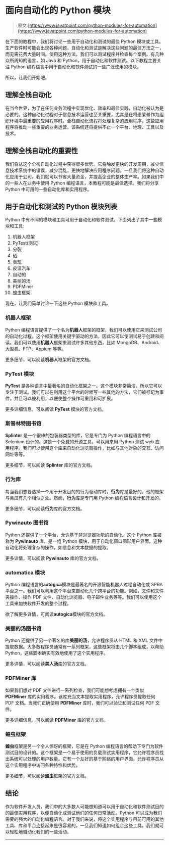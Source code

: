 # 面向自动化的 Python 模块

> 原文:[https://www.javatpoint.com/python-modules-for-automation](https://www.javatpoint.com/python-modules-for-automation)

在下面的教程中，我们将讨论一些用于自动化和测试的最佳 Python 模块或工具。生产软件时可能会出现各种问题，自动化和测试是解决这些问题的最佳方法之一，而无需花费大量时间。使用这种方法，我们可以测试程序并检查每个案例。有几种众所周知的语言，如 Java 和 Python，用于自动化和软件测试。以下教程主要关注 Python 编程语言中用于自动化和软件测试的一些广泛使用的模块。

所以，让我们开始吧。

## 理解全栈自动化

在当今世界，为了在任何业务流程中实现优化、效率和最佳实践，自动化被认为是必要的。这种自动化过程对于信息技术运营也至关重要，尤其是在将思爱普作为组织环境中最重要的应用程序时。全栈自动化流程将处理复杂的应用程序，这些应用程序将推动一些重要的业务运营。该系统还将提供不止一个平台、地理、工具以及技术。

## 理解全栈自动化的重要性

我们将从这个全栈自动化过程中获得很多优势。它将触发更快的开发周期，减少信息技术系统中的错误，减少混乱，更快地解决应用程序问题。一旦我们将这种自动化应用于公司，我们就可以节省大量资金，并提高企业的整体生产率。如果我们中的一些人在业务中使用 Python 编程语言，本教程可能是最佳选择。我们将分享 Python 中可用的一些自动化库和实用程序。

## 用于自动化和测试的 Python 模块列表

Python 中有不同的模块和工具可用于自动化和软件测试。下面列出了其中一些模块和工具:

1.  机器人框架
2.  PyTest(测试)
3.  分裂
4.  硒
5.  表现
6.  皮温汽车
7.  自动的
8.  美丽的汤
9.  PDFMiner
10.  蝗虫框架

现在，让我们简单讨论一下这些 Python 模块和工具。

### 机器人框架

Python 编程语言提供了一个名为**机器人**框架的框架，我们可以使用它来测试公司的自动化过程。这个框架使用关键字驱动的方法，因此它可以使测试易于创建和阅读。我们可以使用**机器人**框架来测试许多其他东西，比如 MongoDB、Android、大型机、FTP、Appium 等等。

更多细节，可以阅读**机器人**框架的官方文档。

### PyTest 模块

**PyTest** 是各种语言中最著名的自动化框架之一。这个模块非常简洁，所以它可以专注于测试。我们可以在利用这个平台的时候写一些其他的方法，它们被标记为事件，并且可以被利用，以便使整个操作可重用和可扩展。

更多详细信息，可以阅读 **PyTest** 模块的官方文档。

### 斯普林特图书馆

**Splinter** 是一个很棒的包装器类型的库，它是专门为 Python 编程语言中的 Selenium 设计的。这是一个免费的开源工具，可以用来用 Python 测试 web 应用程序。我们可以使用这个库来自动化浏览器操作，比如与其他对象的交互、访问网址等等。

更多细节，可以阅读 **Splinter** 库的官方文档。

### 行为库

每当我们想要选择一个用于开发目的的行为驱动库时，**行为**库是最好的。他的框架与黄瓜有几个相似之处。然而，**行为**库是专门用 Python 编程语言设计和开发的。

更多细节，可以阅读**行为**库的官方文档。

### Pywinauto 图书馆

Python 还提供了一个平台，允许基于非浏览器功能的自动化。这个 Python 库被称为 **Pywinauto** 库，是一组 Python 模块，用于自动化窗口图形用户界面。这种自动化将处理复杂的操作，如信息和文本数据的提取。

更多详情，可以阅读 **Pywinauto** 库的官方文档。

### automatica 模块

Python 编程语言的**autogica**模块是最著名的开源智能机器人过程自动化或 SPRA 平台之一。我们可以利用这个平台来自动化几个跨平台的功能。例如，文件和文件夹操作、操作 PDF 文件、自动化浏览器、电子邮件业务等等。我们可以使用这个工具来加快软件开发的整个过程。

欲了解更多详情，可阅读**autogica**模块的官方文档。

### 美丽的汤图书馆

Python 还提供了另一个著名的库**美丽的汤**，允许程序员从 HTML 和 XML 文件中提取数据。大多数程序员通常有一系列框架，这些框架将由几个脚本组成，以帮助 Python，这些脚本确实有效地使用了这个实用程序。

更多详情，可以阅读**美人汤**库的官方文档。

### PDFMiner 库

如果我们想对 PDF 文件进行一系列检查，我们可能想考虑拥有一个类似 **PDFMiner** 库的实用程序。该库充当文本提取实用程序，允许程序员提取任何 PDF 文档。当我们正确使用 **PDFMiner** 库时，我们可以验证和测试任何 PDF 文件。

更多详细信息，可以阅读 **PDFMiner** 库的官方文档。

### 蝗虫框架

**蝗虫**框架是另一个令人惊讶的框架，它是在 Python 编程语言的帮助下专门为软件测试目的设计的。这个框架是一个易于使用的负载测试实用程序，它允许程序员找出系统可以处理的用户数量。它有一个友好的基于网络的用户界面，允许程序员从这个实用程序中访问各种特性和优势。

更多细节，可以阅读**蝗虫**框架的官方文档。

## 结论

作为软件开发人员，我们中的大多数人可能想知道可以用于自动化和软件测试目的的最佳实用程序，以便自动化或测试他们的任何日常活动。Python 可以成为我们需要的强大的自动化编程语言。对于我们来说，将这个实用程序与目前可用的其他工具、库和平台连接起来是很容易的。一旦我们知道如何组合这些工具，我们就可以轻松地自动化我们的一些活动。

* * *